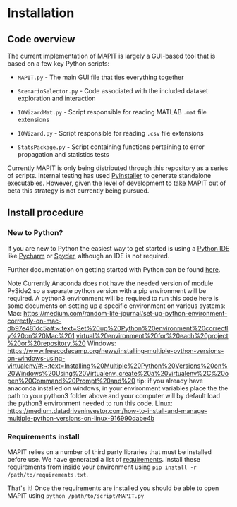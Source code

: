 # Installation

## Code overview
The current implementation of MAPIT is largely a GUI-based tool that is based on a few key Python scripts:

* `MAPIT.py` - The main GUI file that ties everything together

* `ScenarioSelector.py` - Code associated with the included dataset exploration and interaction
* `IOWizardMat.py` - Script responsible for reading MATLAB `.mat` file extensions

* `IOWizard.py` - Script responsible for reading `.csv` file extensions

* `StatsPackage.py` - Script containing functions pertaining to error propagation and statistics tests

Currently MAPIT is only being distributed through this repository as a series of scripts. Internal testing has used [PyInstaller](https://www.pyinstaller.org/) to generate standalone executables. However, given the level of development to take MAPIT out of beta this strategy is not currently being pursued.

## Install procedure

### New to Python?
If you are new to Python the easiest way to get started is using a [Python IDE](https://wiki.python.org/moin/IntegratedDevelopmentEnvironments) like [Pycharm](https://www.jetbrains.com/pycharm/) or [Spyder](https://www.spyder-ide.org/), although an IDE is not required.

Further documentation on getting started with Python can be found [here](https://www.python.org/about/gettingstarted/).

Note Currently Anaconda does not have the needed version of module PySide2 so a separate python version with a pip environment will be required. 
A python3 environment will be required to run this code here is some documents on setting up a specific environment on various systems:
Mac: https://medium.com/random-life-journal/set-up-python-environment-correctly-on-mac-db97e481dc5a#:~:text=Set%20up%20Python%20environment%20correctly%20on%20Mac%201,virtual%20environment%20for%20each%20project%20or%20repository.%20
Windows: https://www.freecodecamp.org/news/installing-multiple-python-versions-on-windows-using-virtualenv/#:~:text=Installing%20Multiple%20Python%20Versions%20on%20Windows%20Using%20Virtualenv.,create%20a%20virtualenv%2C%20open%20Command%20Prompt%20and%20
	tip: if you already have anaconda installed on windows, in your environment variables place the the path to your python3 folder above and your computer will by default load the python3 environment needed to run this code. 
Linux: https://medium.datadriveninvestor.com/how-to-install-and-manage-multiple-python-versions-on-linux-916990dabe4b

### Requirements install
MAPIT relies on a number of third party libraries that must be installed before use. We have generated a list of [requirements](requirements.txt). Install these requirements from inside your environment using `pip install -r /path/to/requirements.txt`.

That's it! Once the requirements are installed you should be able to open MAPIT using
 `python /path/to/script/MAPIT.py`
